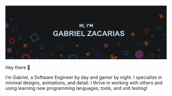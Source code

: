 <!--
**GabrielZacarias/GabrielZacarias** is a ✨ _special_ ✨ repository because its `README.md` (this file) appears on your GitHub profile.

Here are some ideas to get you started:

- 🔭 I’m currently working on ...
- 🌱 I’m currently learning ...
- 👯 I’m looking to collaborate on ...
- 🤔 I’m looking for help with ...
- 💬 Ask me about ...
- 📫 How to reach me: ...
- 😄 Pronouns: ...
- ⚡ Fun fact: ...
-->

[![Gabriel's GitHub Banner](./assets/GitHubHeader.png)](https://www.gabrielzacarias.com)

Hey there 👋

I’m Gabriel, a Software Engineer by day and gamer by night. I specialize in minimal designs, animations, and detail. I thrive in working with others and using learning new programming languages, tools, and unit testing!

